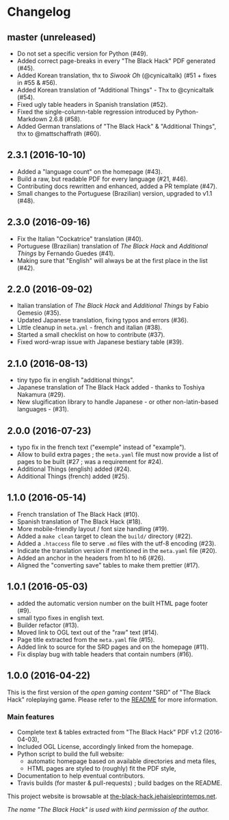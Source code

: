 # Changelog

## master (unreleased)

* Do not set a specific version for Python (#49).
* Added correct page-breaks in every "The Black Hack" PDF generated (#45).
* Added Korean translation, thx to *Siwook Oh* (@cynicaltalk) (#51 + fixes in #55 & #56).
* Added Korean translation of "Additional Things" - Thx to @cynicaltalk (#54).
* Fixed ugly table headers in Spanish translation (#52).
* Fixed the single-column-table regression introduced by Python-Markdown 2.6.8 (#58).
* Added German translations of "The Black Hack" & "Additional Things", thx to @mattschaffrath (#60).

## 2.3.1 (2016-10-10)

* Added a "language count" on the homepage (#43).
* Build a raw, but readable PDF for every language (#21, #46).
* Contributing docs rewritten and enhanced, added a PR template (#47).
* Small changes to the Portuguese (Brazilian) version, upgraded to v1.1 (#48).

## 2.3.0 (2016-09-16)

* Fix the Italian "Cockatrice" translation (#40).
* Portuguese (Brazilian) translation of *The Black Hack* and *Additional Things* by Fernando Guedes (#41).
* Making sure that "English" will always be at the first place in the list (#42).

## 2.2.0 (2016-09-02)

* Italian translation of *The Black Hack* and *Additional Things* by Fabio Gemesio (#35).
* Updated Japanese translation, fixing typos and errors (#36).
* Little cleanup in `meta.yml` - french and italian (#38).
* Started a small checklist on how to contribute (#37).
* Fixed word-wrap issue with Japanese bestiary table (#39).

## 2.1.0 (2016-08-13)

* tiny typo fix in english "additional things".
* Japanese translation of The Black Hack added - thanks to Toshiya Nakamura (#29).
* New slugification library to handle Japanese - or other non-latin-based languages - (#31).

## 2.0.0 (2016-07-23)

* typo fix in the french text ("exemple" instead of "example").
* Allow to build extra pages ; the `meta.yaml` file must now provide a list of pages to be built (#27 ; was a requirement for #24).
* Additional Things (english) added (#24).
* Additional Things (french) added (#25).

## 1.1.0 (2016-05-14)

* French translation of The Black Hack (#10).
* Spanish translation of The Black Hack (#18).
* More mobile-friendly layout / font size handling (#19).
* Added a `make clean` target to clean the `build/` directory (#22).
* Added a `.htaccess` file to serve `.md` files with the utf-8 encoding (#23).
* Indicate the translation version if mentioned in the `meta.yaml` file (#20).
* Added an anchor in the headers from h1 to h6 (#26).
* Aligned the "converting save" tables to make them prettier (#17).

## 1.0.1 (2016-05-03)

* added the automatic version number on the built HTML page footer (#9).
* small typo fixes in english text.
* Builder refactor (#13).
* Moved link to OGL text out of the "raw" text (#14).
* Page title extracted from the ``meta.yaml`` file (#15).
* Added link to source for the SRD pages and on the homepage (#11).
* Fix display bug with table headers that contain numbers (#16).

## 1.0.0 (2016-04-22)

This is the first version of the *open gaming content* "SRD" of "The Black Hack" roleplaying game. Please refer to the [README](README.md) for more information.

### Main features

* Complete text & tables extracted from "The Black Hack" PDF v1.2 (2016-04-03),
* Included OGL License, accordingly linked from the homepage.
* Python script to build the full website:
  * automatic homepage based on available directories and meta files,
  * HTML pages are styled to (roughly) fit the PDF style,
* Documentation to help eventual contributors.
* Travis builds (for master & pull-requests) ; build badges on the README.

This project website is browsable at [the-black-hack.jehaisleprintemps.net](http://the-black-hack.jehaisleprintemps.net/).

*The name "The Black Hack" is used with kind permission of the author.*

